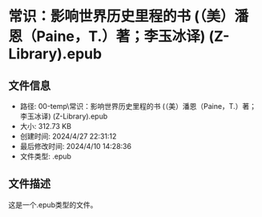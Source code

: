 ﻿# 常识：影响世界历史里程的书 (（美）潘恩（Paine，T.）著；李玉冰译) (Z-Library).epub

## 文件信息
- 路径: 00-temp\常识：影响世界历史里程的书 (（美）潘恩（Paine，T.）著；李玉冰译) (Z-Library).epub
- 大小: 312.73 KB
- 创建时间: 2024/4/27 22:31:12
- 最后修改时间: 2024/4/10 14:28:36
- 文件类型: .epub

## 文件描述
这是一个.epub类型的文件。

